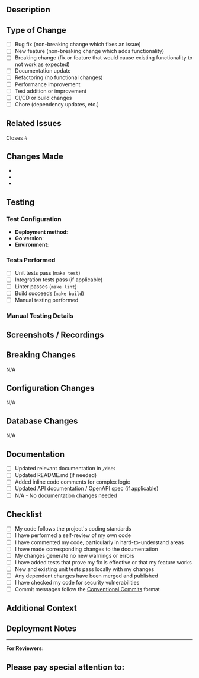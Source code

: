 ## Description

<!-- Provide a brief description of the changes in this PR -->

## Type of Change

<!-- Mark the relevant option with an "x" -->

- [ ] Bug fix (non-breaking change which fixes an issue)
- [ ] New feature (non-breaking change which adds functionality)
- [ ] Breaking change (fix or feature that would cause existing functionality to not work as expected)
- [ ] Documentation update
- [ ] Refactoring (no functional changes)
- [ ] Performance improvement
- [ ] Test addition or improvement
- [ ] CI/CD or build changes
- [ ] Chore (dependency updates, etc.)

## Related Issues

<!-- Link to related issues using keywords like "Closes #123", "Fixes #456", or "Related to #789" -->

Closes #

## Changes Made

<!-- Provide a detailed list of the changes made -->

- 
- 
- 

## Testing

<!-- Describe the tests you ran to verify your changes -->

### Test Configuration

- **Deployment method**: <!-- e.g., Docker Compose, local Go binary, Kubernetes -->
- **Go version**: <!-- e.g., 1.21.0 -->
- **Environment**: <!-- e.g., macOS, Ubuntu 22.04 -->

### Tests Performed

- [ ] Unit tests pass (`make test`)
- [ ] Integration tests pass (if applicable)
- [ ] Linter passes (`make lint`)
- [ ] Build succeeds (`make build`)
- [ ] Manual testing performed

### Manual Testing Details

<!-- Describe any manual testing you performed -->

## Screenshots / Recordings

<!-- If applicable, add screenshots or screen recordings to demonstrate the changes -->

## Breaking Changes

<!-- If this PR introduces breaking changes, describe them here and provide migration guidance -->

N/A

## Configuration Changes

<!-- List any new environment variables or configuration changes -->

N/A

## Database Changes

<!-- Describe any database schema changes or migrations -->

N/A

## Documentation

<!-- Check all that apply -->

- [ ] Updated relevant documentation in `/docs`
- [ ] Updated README.md (if needed)
- [ ] Added inline code comments for complex logic
- [ ] Updated API documentation / OpenAPI spec (if applicable)
- [ ] N/A - No documentation changes needed

## Checklist

<!-- Ensure all items are checked before requesting review -->

- [ ] My code follows the project's coding standards
- [ ] I have performed a self-review of my own code
- [ ] I have commented my code, particularly in hard-to-understand areas
- [ ] I have made corresponding changes to the documentation
- [ ] My changes generate no new warnings or errors
- [ ] I have added tests that prove my fix is effective or that my feature works
- [ ] New and existing unit tests pass locally with my changes
- [ ] Any dependent changes have been merged and published
- [ ] I have checked my code for security vulnerabilities
- [ ] Commit messages follow the [Conventional Commits](https://www.conventionalcommits.org/) format

## Additional Context

<!-- Add any other context about the PR here -->

## Deployment Notes

<!-- Add any special deployment considerations or steps -->

---

**For Reviewers:**

<!-- Mention specific areas you'd like reviewers to focus on -->

Please pay special attention to:
- 
